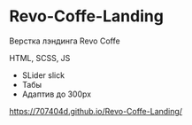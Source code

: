 # Revo-Coffe-Landing
Верстка лэндинга Revo Coffe

HTML, SCSS, JS

- SLider slick
- Табы
- Адаптив до 300px

https://707404d.github.io/Revo-Coffe-Landing/
